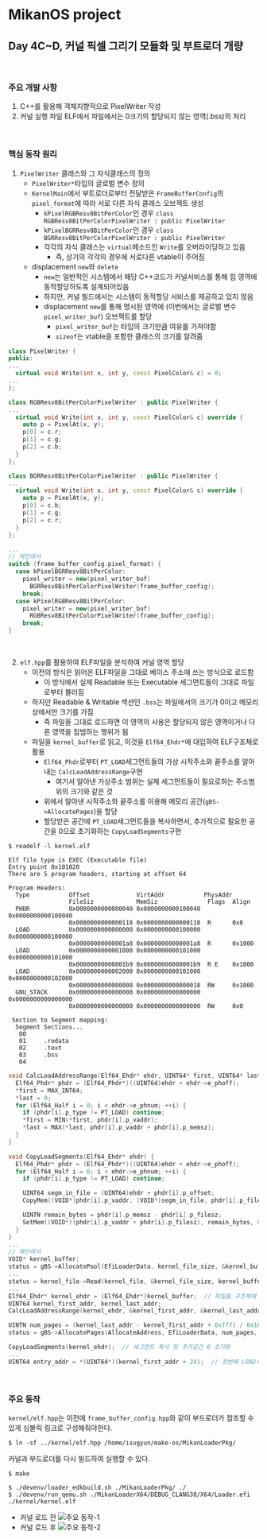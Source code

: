 # MikanOS project
## Day 4C~D, 커널 픽셀 그리기 모듈화 및 부트로더 개량
<br>

### 주요 개발 사항
1. C++를 활용해 객체지향적으로 PixelWriter 작성
2. 커널 실행 파일 ELF에서 파일에서는 0크기의 할당되지 않는 영역(.bss)의 처리

<br>

### 핵심 동작 원리
1. `PixelWriter` 클래스와 그 자식클래스의 정의
   - `PixelWriter*`타입의 글로벌 변수 정의
   - `KernelMain`에서 부트로더로부터 전달받은 `FrameBufferConfig`의 `pixel_format`에 따라 서로 다른 자식 클래스 오브젝트 생성
     - `kPixelRGBResv8BitPerColor`인 경우 `class RGBResv8BitPerColorPixelWriter : public PixelWriter`
     - `kPixelBGRResv8BitPerColor`인 경우 `class BGRResv8BitPerColorPixelWriter : public PixelWriter`
     - 각각의 자식 클래스는 `virtual`메소드인 `Write`를 오버라이딩하고 있음
       - 즉, 상기의 각각의 경우에 서로다른 vtable이 주어짐
   - displacement `new`와 `delete`
     - `new`는 일반적인 시스템에서 해당 C++코드가 커널서비스를 통해 힙 영역에 동적할당하도록 설계되어있음
     - 하지만, 커널 빌드에서는 시스템이 동적할당 서비스를 제공하고 있지 않음
     - displacement `new`를 통해 명시된 영역에 (이번에서는 글로벌 변수 `pixel_writer_buf`) 오브젝트를 할당
       - `pixel_writer_buf`는 타입의 크기만큼 여유를 가져야함
       - `sizeof`는 vtable을 포함한 클래스의 크기를 알려줌

```cpp
class PixelWriter {
public:
...
  virtual void Write(int x, int y, const PixelColor& c) = 0;
...
};

class RGBResv8BitPerColorPixelWriter : public PixelWriter {
...
  virtual void Write(int x, int y, const PixelColor& c) override {
    auto p = PixelAt(x, y);
    p[0] = c.r;
    p[1] = c.g;
    p[2] = c.b;
  }
};

class BGRResv8BitPerColorPixelWriter : public PixelWriter {
...
  virtual void Write(int x, int y, const PixelColor& c) override {
    auto p = PixelAt(x, y);
    p[0] = c.b;
    p[1] = c.g;
    p[2] = c.r;
  }
};

...
// 메인에서
switch (frame_buffer_config.pixel_format) {
  case kPixelBGRResv8BitPerColor:
    pixel_writer = new(pixel_writer_buf)
      BGRResv8BitPerColorPixelWriter(frame_buffer_config);
    break;
  case kPixelRGBResv8BitPerColor:
    pixel_writer = new(pixel_writer_buf)
      RGBResv8BitPerColorPixelWriter(frame_buffer_config);
    break;
}
```

<br>

2. `elf.hpp`를 활용하여 ELF파일을 분석하여 커널 영역 할당
   - 이전의 방식은 읽어온 ELF파일을 그대로 베이스 주소에 쓰는 방식으로 로드함
     - 이 방식에서 실제 Readable 또는 Executable 세그먼트들이 그대로 파일로부터 불러짐
   - 하지만 Readable & Writable 섹션인 `.bss`는 파일에서의 크기가 0이고 메모리상에서만 크기를 가짐
     - 즉 파일을 그대로 로드하면 이 영역의 사용은 할당되지 않은 영역이거나 다른 영역을 침범하는 행위가 됨
   - 파일을 `kernel_buffer`로 읽고, 이것을 `Elf64_Ehdr*`에 대입하여 ELF구조체로 활용
     - `Elf64_Phdr`로부터 `PT_LOAD`세그먼트들의 가상 시작주소와 끝주소를 알아내는 `CalcLoadAddressRange`구현
       - 여기서 알아낸 가상주소 범위는 실제 세그먼트들이 필요로하는 주소범위의 크기와 같은 것
     - 위에서 알아낸 시작주소와 끝주소를 이용해 메모리 공간(`gBS->AllocatePages`)을 할당
     - 할당받은 공간에 `PT_LOAD`세그먼트들을 복사하면서, 추가적으로 필요한 공간을 0으로 초기화하는 `CopyLoadSegments`구현
     

```
$ readelf -l kernel.elf 

Elf file type is EXEC (Executable file)
Entry point 0x101020
There are 5 program headers, starting at offset 64

Program Headers:
  Type           Offset             VirtAddr           PhysAddr
                 FileSiz            MemSiz              Flags  Align
  PHDR           0x0000000000000040 0x0000000000100040 0x0000000000100040
                 0x0000000000000118 0x0000000000000118  R      0x8
  LOAD           0x0000000000000000 0x0000000000100000 0x0000000000100000
                 0x00000000000001a8 0x00000000000001a8  R      0x1000
  LOAD           0x0000000000001000 0x0000000000101000 0x0000000000101000
                 0x00000000000001b9 0x00000000000001b9  R E    0x1000
  LOAD           0x0000000000002000 0x0000000000102000 0x0000000000102000
                 0x0000000000000000 0x0000000000000018  RW     0x1000
  GNU_STACK      0x0000000000000000 0x0000000000000000 0x0000000000000000
                 0x0000000000000000 0x0000000000000000  RW     0x0

 Section to Segment mapping:
  Segment Sections...
   00     
   01     .rodata 
   02     .text 
   03     .bss 
   04     

```

```c
void CalcLoadAddressRange(Elf64_Ehdr* ehdr, UINT64* first, UINT64* last) {
  Elf64_Phdr* phdr = (Elf64_Phdr*)((UINT64)ehdr + ehdr->e_phoff);
  *first = MAX_INT64;
  *last = 0;
  for (Elf64_Half i = 0; i < ehdr->e_phnum; ++i) {
    if (phdr[i].p_type != PT_LOAD) continue;
    *first = MIN(*first, phdr[i].p_vaddr);
    *last = MAX(*last, phdr[i].p_vaddr + phdr[i].p_memsz);
  }
}

void CopyLoadSegments(Elf64_Ehdr* ehdr) {
  Elf64_Phdr* phdr = (Elf64_Phdr*)((UINT64)ehdr + ehdr->e_phoff);
  for (Elf64_Half i = 0; i < ehdr->e_phnum; ++i) {
    if (phdr[i].p_type != PT_LOAD) continue;

    UINT64 segm_in_file = (UINT64)ehdr + phdr[i].p_offset;
    CopyMem((VOID*)phdr[i].p_vaddr, (VOID*)segm_in_file, phdr[i].p_filesz);

    UINTN remain_bytes = phdr[i].p_memsz - phdr[i].p_filesz;
    SetMem((VOID*)(phdr[i].p_vaddr + phdr[i].p_filesz), remain_bytes, 0);
  }
}
...
// 메인에서
VOID* kernel_buffer;
status = gBS->AllocatePool(EfiLoaderData, kernel_file_size, &kernel_buffer);  // 버퍼 공간 할당
...
status = kernel_file->Read(kernel_file, &kernel_file_size, kernel_buffer);  // ELF파일을 그대로 읽기
...
Elf64_Ehdr* kernel_ehdr = (Elf64_Ehdr*)kernel_buffer;  // 파일을 구조체에 대입
UINT64 kernel_first_addr, kernel_last_addr;
CalcLoadAddressRange(kernel_ehdr, &kernel_first_addr, &kernel_last_addr);  // LOAD세그먼트 시작, 끝 주소 알아내기

UINTN num_pages = (kernel_last_addr - kernel_first_addr + 0xfff) / 0x1000;
status = gBS->AllocatePages(AllocateAddress, EfiLoaderData, num_pages, &kernel_first_addr);  // 실제 커널 로드 공간 할당

CopyLoadSegments(kernel_ehdr);  // 세그먼트 복사 및 추가공간 0 초기화
...
UINT64 entry_addr = *(UINT64*)(kernel_first_addr + 24);  // 첫번째 LOAD세그먼트의 가상 주소 시작점은 베이스 주소와 같음
```

<br>

### 주요 동작
`kernel/elf.hpp`는 이전에 `frame_buffer_config.hpp`와 같이 부드로더가 참조할 수 있게 심볼릭 링크로 구성해줘야한다.

```
$ ln -sf ../kernel/elf.hpp /home/isugyun/make-os/MikanLoaderPkg/
```

커널과 부드로더를 다시 빌드하여 실행할 수 있다.

```
$ make
```

```
$ ./devenv/loader_edkbuild.sh ./MikanLoaderPkg/ ./
$ ./devenv/run_qemu.sh ./MikanLoaderX64/DEBUG_CLANG38/X64/Loader.efi ./kernel/kernel.elf
```

- 커널 로드 전
  ![주요 동작-1](./img/4C~D-1.png)
- 커널 로드 후
  ![주요 동작-2](./img/4C~D-2.png)